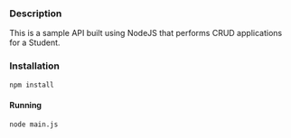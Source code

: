 ### Description

This is a sample API built using NodeJS that performs CRUD applications for a Student.

### Installation

```bash
npm install
```

#### Running

```bash
node main.js
```
